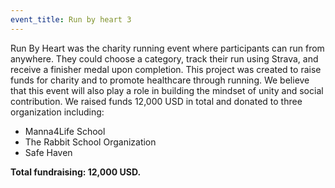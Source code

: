 ```yaml
---
event_title: Run by heart 3
---
```


Run By Heart was the charity running event where participants can run from anywhere. They could choose a category, track their run using Strava, and receive a finisher medal upon completion. This project was created to raise funds for charity and to promote healthcare through running. We believe that this event will also play a role in building the mindset of unity and social contribution. We raised funds 12,000 USD in total and donated to three organization including:

- Manna4Life School
- The Rabbit School Organization
- Safe Haven

**Total fundraising: 12,000 USD.**
